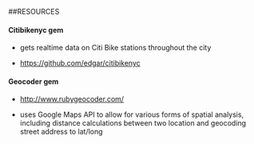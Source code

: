 ##RESOURCES

#### Citibikenyc gem

- gets realtime data on Citi Bike stations throughout the city

- https://github.com/edgar/citibikenyc

#### Geocoder gem

- http://www.rubygeocoder.com/

- uses Google Maps API to allow for various forms of spatial analysis, including distance calculations between two location and geocoding street address to lat/long


